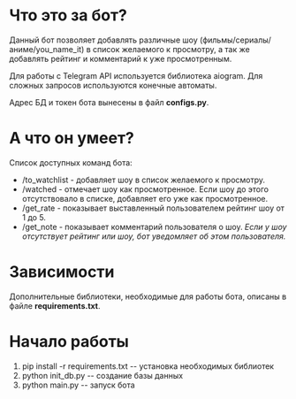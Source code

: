 # Что это за бот?

Данный бот позволяет добавлять различные шоу (фильмы/сериалы/аниме/you_name_it) в список желаемого к просмотру, а так же добавлять рейтинг и комментарий к уже просмотренным.

Для работы с Telegram API используется библиотека aiogram.
Для сложных запросов используются конечные автоматы.

Адрес БД и токен бота вынесены в файл **configs.py**.

# А что он умеет?

Список доступных команд бота:
* /to_watchlist - добавляет шоу в список желаемого к просмотру.
* /watched - отмечает шоу как просмотренное. Если шоу до этого отсутствовало в списке, добавляет его уже как просмотренное.
* /get_rate - показывает выставленный пользователем рейтинг шоу от 1 до 5.
* /get_note - показывает комментарий пользователя о шоу.
*Если у шоу отсутствует рейтинг или шоу, бот уведомляет об этом пользователя.*

# Зависимости

Дополнительные библиотеки, необходимые для работы бота, описаны в файле **requirements.txt**.

# Начало работы

1. pip install -r requirements.txt -- установка необходимых библиотек
2. python init_db.py               -- создание базы данных
3. python main.py                  -- запуск бота